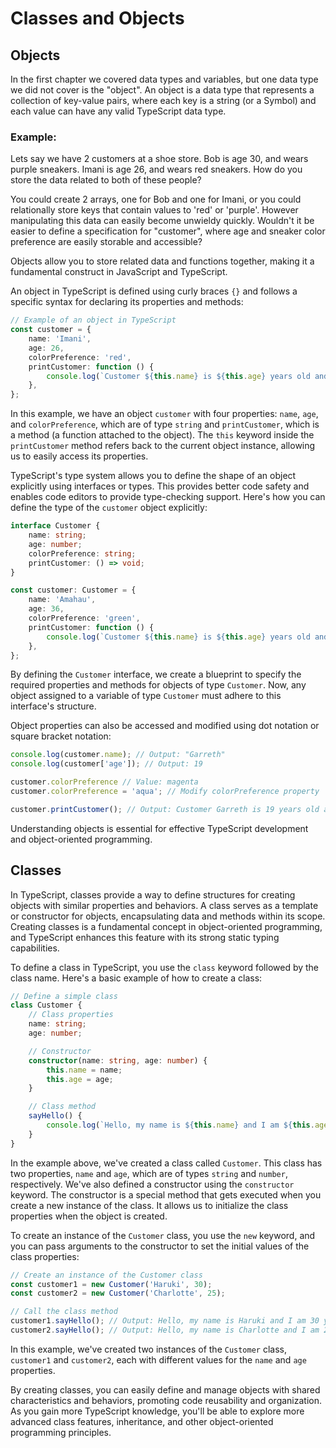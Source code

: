 # Classes and Objects

## Objects

In the first chapter we covered data types and variables, but one data type we did not cover is the "object". An object is a data type that represents a collection of key-value pairs, where each key is a string (or a Symbol) and each value can have any valid TypeScript data type. 

### Example: 
Lets say we have 2 customers at a shoe store. Bob is age 30, and wears purple sneakers. Imani is age 26, and wears red sneakers. How do you store the data related to both of these people?

You could create 2 arrays, one for Bob and one for Imani, or you could relationally store keys that contain values to 'red' or 'purple'. However manipulating this data can easily become unwieldy quickly. Wouldn't it be easier to define a specification for "customer", where age and sneaker color preference are easily storable and accessible?

Objects allow you to store related data and functions together, making it a fundamental construct in JavaScript and TypeScript.

An object in TypeScript is defined using curly braces `{}` and follows a specific syntax for declaring its properties and methods:

```typescript
// Example of an object in TypeScript
const customer = {
    name: 'Imani',
    age: 26,
    colorPreference: 'red',
    printCustomer: function () {
        console.log(`Customer ${this.name} is ${this.age} years old and likes sneakers in ${this.colorPreference}.`);
    },
};
```

In this example, we have an object `customer` with four properties: `name`, `age`, and `colorPreference`, which are of type `string` and `printCustomer`, which is a method (a function attached to the object). The `this` keyword inside the `printCustomer` method refers back to the current object instance, allowing us to easily access its properties.

TypeScript's type system allows you to define the shape of an object explicitly using interfaces or types. This provides better code safety and enables code editors to provide type-checking support. Here's how you can define the type of the `customer` object explicitly:

```typescript
interface Customer {
    name: string;
    age: number;
    colorPreference: string;
    printCustomer: () => void;
}

const customer: Customer = {
    name: 'Amahau',
    age: 36,
    colorPreference: 'green',
    printCustomer: function () {
        console.log(`Customer ${this.name} is ${this.age} years old and likes sneakers in ${this.colorPreference}.`);
    },
};
```

By defining the `Customer` interface, we create a blueprint to specify the required properties and methods for objects of type `Customer`. Now, any object assigned to a variable of type `Customer` must adhere to this interface's structure.

Object properties can also be accessed and modified using dot notation or square bracket notation:

```typescript
console.log(customer.name); // Output: "Garreth"
console.log(customer['age']); // Output: 19

customer.colorPreference // Value: magenta
customer.colorPreference = 'aqua'; // Modify colorPreference property

customer.printCustomer(); // Output: Customer Garreth is 19 years old and likes sneakers in aqua.
```

Understanding objects is essential for effective TypeScript development and object-oriented programming.

## Classes

In TypeScript, classes provide a way to define structures for creating objects with similar properties and behaviors. A class serves as a template or constructor for objects, encapsulating data and methods within its scope. Creating classes is a fundamental concept in object-oriented programming, and TypeScript enhances this feature with its strong static typing capabilities.

To define a class in TypeScript, you use the `class` keyword followed by the class name. Here's a basic example of how to create a class:

```typescript
// Define a simple class
class Customer {
    // Class properties
    name: string;
    age: number;

    // Constructor
    constructor(name: string, age: number) {
        this.name = name;
        this.age = age;
    }

    // Class method
    sayHello() {
        console.log(`Hello, my name is ${this.name} and I am ${this.age} years old.`);
    }
}
```

In the example above, we've created a class called `Customer`. This class has two properties, `name` and `age`, which are of types `string` and `number`, respectively. We've also defined a constructor using the `constructor` keyword. The constructor is a special method that gets executed when you create a new instance of the class. It allows us to initialize the class properties when the object is created.

To create an instance of the `Customer` class, you use the `new` keyword, and you can pass arguments to the constructor to set the initial values of the class properties:

```typescript
// Create an instance of the Customer class
const customer1 = new Customer('Haruki', 30);
const customer2 = new Customer('Charlotte', 25);

// Call the class method
customer1.sayHello(); // Output: Hello, my name is Haruki and I am 30 years old.
customer2.sayHello(); // Output: Hello, my name is Charlotte and I am 25 years old.
```

In this example, we've created two instances of the `Customer` class, `customer1` and `customer2`, each with different values for the `name` and `age` properties.

By creating classes, you can easily define and manage objects with shared characteristics and behaviors, promoting code reusability and organization. As you gain more TypeScript knowledge, you'll be able to explore more advanced class features, inheritance, and other object-oriented programming principles.